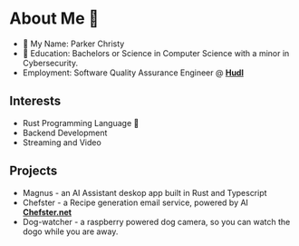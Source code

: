 # About Me 📖
* 📛 My Name: Parker Christy
* 🏫 Education: Bachelors or Science in Computer Science with a minor in Cybersecurity.
* Employment: Software Quality Assurance Engineer @ [**Hudl**](https://www.hudl.com/)


## Interests
* Rust Programming Language 🦀
* Backend Development
* Streaming and Video


## Projects
* Magnus - an AI Assistant deskop app built in Rust and Typescript
* Chefster - a Recipe generation email service, powered by AI [**Chefster.net**](https://chefster.net/)
* Dog-watcher - a raspberry powered dog camera, so you can watch the dogo while you are away.
